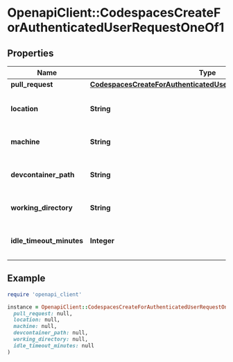 # OpenapiClient::CodespacesCreateForAuthenticatedUserRequestOneOf1

## Properties

| Name | Type | Description | Notes |
| ---- | ---- | ----------- | ----- |
| **pull_request** | [**CodespacesCreateForAuthenticatedUserRequestOneOf1PullRequest**](CodespacesCreateForAuthenticatedUserRequestOneOf1PullRequest.md) |  |  |
| **location** | **String** | Location for this codespace. Assigned by IP if not provided | [optional] |
| **machine** | **String** | Machine type to use for this codespace | [optional] |
| **devcontainer_path** | **String** | Path to devcontainer.json config to use for this codespace | [optional] |
| **working_directory** | **String** | Working directory for this codespace | [optional] |
| **idle_timeout_minutes** | **Integer** | Time in minutes before codespace stops from inactivity | [optional] |

## Example

```ruby
require 'openapi_client'

instance = OpenapiClient::CodespacesCreateForAuthenticatedUserRequestOneOf1.new(
  pull_request: null,
  location: null,
  machine: null,
  devcontainer_path: null,
  working_directory: null,
  idle_timeout_minutes: null
)
```

